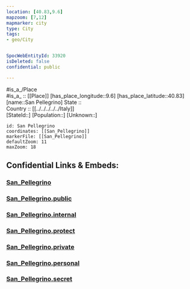 ```yaml
---
location: [40.83,9.6] 
mapzoom: [7,12] 
mapmarker: city 
type: City
tags:
- geo/City


SpocWebEntityId: 33920
isDeleted: false
confidential: public

---
```

#is_a_/Place  
#is_a_ :: [[Place]] 
[has_place_longitude::9.6] 
[has_place_latitude::40.83] 
[name::San Pellegrino] 
State ::  
Country :: [[../../../../../Italy]]  
[StateId::] 
[Population::] 
[Unknown::] 


```leaflet
id: San Pellegrino
coordinates: [[San_Pellegrino]] 
markerFile: [[San_Pellegrino]] 
defaultZoom: 11 
maxZoom: 18
```


## Confidential Links & Embeds: 

### [San_Pellegrino](/_Standards/Earth/Continent/Europe/Europe~South/Italy/regions~Italy/Sardinia/Olbia-Tempio/City/San_Pellegrino.md) 

### [San_Pellegrino.public](/_public/Earth/Continent/Europe/Europe~South/Italy/regions~Italy/Sardinia/Olbia-Tempio/City/San_Pellegrino.public.md) 

### [San_Pellegrino.internal](/_internal/Earth/Continent/Europe/Europe~South/Italy/regions~Italy/Sardinia/Olbia-Tempio/City/San_Pellegrino.internal.md) 

### [San_Pellegrino.protect](/_protect/Earth/Continent/Europe/Europe~South/Italy/regions~Italy/Sardinia/Olbia-Tempio/City/San_Pellegrino.protect.md) 

### [San_Pellegrino.private](/_private/Earth/Continent/Europe/Europe~South/Italy/regions~Italy/Sardinia/Olbia-Tempio/City/San_Pellegrino.private.md) 

### [San_Pellegrino.personal](/_personal/Earth/Continent/Europe/Europe~South/Italy/regions~Italy/Sardinia/Olbia-Tempio/City/San_Pellegrino.personal.md) 

### [San_Pellegrino.secret](/_secret/Earth/Continent/Europe/Europe~South/Italy/regions~Italy/Sardinia/Olbia-Tempio/City/San_Pellegrino.secret.md)

